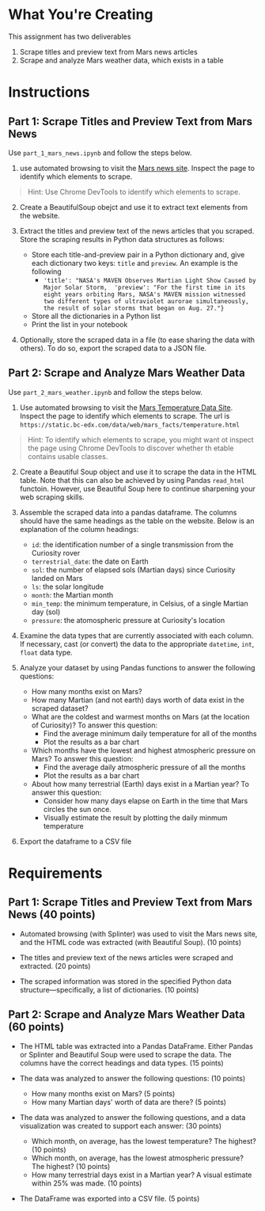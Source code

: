 # What You're Creating
This assignment has two deliverables
1. Scrape titles and preview text from Mars news articles
2. Scrape and analyze Mars weather data, which exists in a table

# Instructions

## Part 1: Scrape Titles and Preview Text from Mars News
Use `part_1_mars_news.ipynb` and follow the steps below. 

1. use automated browsing to visit the [Mars news site](https://static.bc-edx.com/data/web/mars_news/index.html). Inspect the page to identify which elements to scrape. 


>Hint: Use Chrome DevTools to identify which elements to scrape.

2. Create a BeautifulSoup obejct and use it to extract text elements from the website. 

3. Extract the titles and preview text of the news articles that you scraped. Store the scraping results in Python data structures as follows:
    - Store each title-and-preview pair in a Python dictionary and, give each dictionary two keys: `title` and `preview`. An example is the following 
        - `'title': "NASA's MAVEN Observes Martian Light Show Caused by Major Solar Storm, 
        'preview': "For the first time in its eight years orbiting Mars, NASA's MAVEN mission witnessed two different types of ultraviolet aurorae simultaneously, the result of solar storms that began on Aug. 27."}`
    - Store all the dictionaries in a Python list
    - Print the list in your notebook

4. Optionally, store the scraped data in a file (to ease sharing the data with others). To do so, export the scraped data to a JSON file. 

## Part 2: Scrape and Analyze Mars Weather Data

Use `part_2_mars_weather.ipynb` and follow the steps below. 

1. Use automated browsing to visit the [Mars Temperature Data Site](https://static.bc-edx.com/data/web/mars_facts/temperature.html). Inspect the page to identify which elements to scrape. The url is `https://static.bc-edx.com/data/web/mars_facts/temperature.html`

>Hint: To identify which elements to scrape, you might want ot inspect the page using Chrome DevTools to discover whether th etable contains usable classes. 

2. Create a Beautiful Soup object and use it to scrape the data in the HTML table. Note that this can also be achieved by using Pandas `read_html` functoin. However, use Beautiful Soup here to continue sharpening your web scraping skills. 

3. Assemble the scraped data into a pandas dataframe. The columns should have the same headings as the table on the website. Below is an explanation of the column headings: 
    - `id`: the identification number of a single transmission from the Curiosity rover
    - `terrestrial_date`: the date on Earth
    - `sol`: the number of elapsed sols (Martian days) since Curiosity landed on Mars
    - `ls`: the solar longitude
    - `month`: the Martian month
    - `min_temp`: the minimum temperature, in Celsius, of a single Martian day (sol)
    - `pressure`: the atomospheric pressure at Curiosity's location

4. Examine the data types that are currently associated with each column. If necessary, cast (or convert) the data to the appropriate `datetime`, `int`, `float` data type. 

5. Analyze your dataset by using Pandas functions to answer the following questions: 
    - How many months exist on Mars?
    - How many Martian (and not earth) days worth of data exist in the scraped dataset?
    - What are the coldest and warmest months on Mars (at the location of Curiosity)? To answer this question:
        - Find the average minimum daily temperature for all of the months
        - Plot the results as a bar chart
    - Which months have the lowest and highest atmospheric pressure on Mars? To answer this question:
        - Find the average daily atmospheric pressure of all the months
        - Plot the results as a bar chart
    - About how many terrestrial (Earth) days exist in a Martian year? To answer this question:
        - Consider how many days elapse on Earth in the time that Mars circles the sun once. 
        - Visually estimate the result by plotting the daily minmum temperature

6. Export the dataframe to a CSV file

# Requirements
## Part 1: Scrape Titles and Preview Text from Mars News (40 points)
- Automated browsing (with Splinter) was used to visit the Mars news site, and the HTML code was extracted (with Beautiful Soup). (10 points)

- The titles and preview text of the news articles were scraped and extracted. (20 points)

- The scraped information was stored in the specified Python data structure—specifically, a list of dictionaries. (10 points)

## Part 2: Scrape and Analyze Mars Weather Data (60 points)
- The HTML table was extracted into a Pandas DataFrame. Either Pandas or Splinter and Beautiful Soup were used to scrape the data. The columns have the correct headings and data types. (15 points)

- The data was analyzed to answer the following questions: (10 points)

    - How many months exist on Mars? (5 points)
    - How many Martian days' worth of data are there? (5 points)

- The data was analyzed to answer the following questions, and a data visualization was created to support each answer: (30 points)

    - Which month, on average, has the lowest temperature? The highest? (10 points)
    - Which month, on average, has the lowest atmospheric pressure? The highest? (10 points)
    - How many terrestrial days exist in a Martian year? A visual estimate within 25% was made. (10 points)
    
- The DataFrame was exported into a CSV file. (5 points)